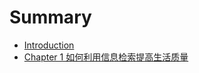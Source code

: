 # Summary

* [Introduction](README.md)
* [Chapter 1 如何利用信息检索提高生活质量](chapter-1-ru-he-li-yong-xin-xi-jian-suo-ti-gao-sheng-huo-zhi-liang.md)

